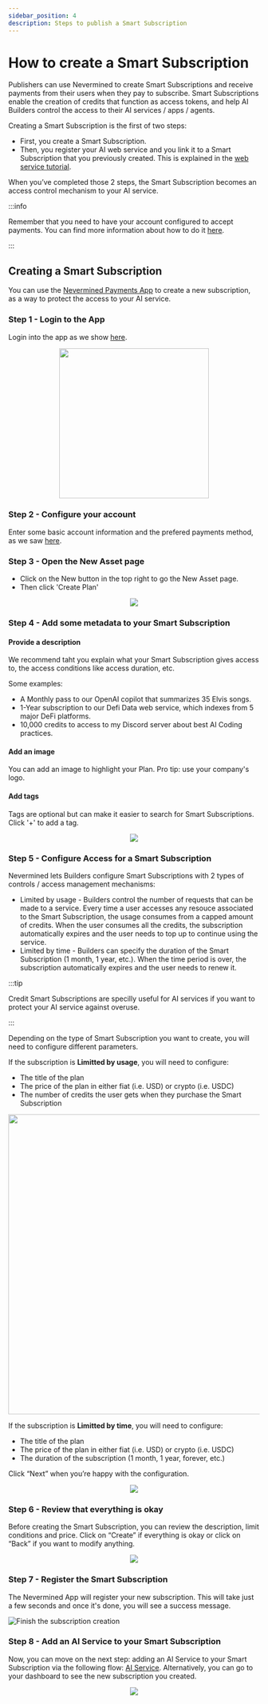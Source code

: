 ```yaml
---
sidebar_position: 4
description: Steps to publish a Smart Subscription
---
```



# How to create a Smart Subscription

Publishers can use Nevermined to create Smart Subscriptions and receive payments from their users when they pay to subscribe. Smart Subscriptions enable the creation of credits that function as access tokens, and help AI Builders control the access to their AI services / apps / agents.  

Creating a Smart Subscription is the first of two steps:

* First, you create a Smart Subscription.
* Then, you register your AI web service and you link it to a Smart Subscription that you previously created. This is explained in the [web service tutorial](register-webservice).

When you’ve completed those 2 steps, the Smart Subscription becomes an access control mechanism to your AI service.

:::info

Remember that you need to have your account configured to accept payments. You can find more information about how to do it [here](configure-account).

:::

## Creating a Smart Subscription

You can use the [Nevermined Payments App](https://nevermined.app/) to create a new subscription, as a way to protect the access to your AI service.

### Step 1 - Login to the App

Login into the app as we show [here](../first-steps/02-loggin.md).

<p align="center"><img src="/images/tutorials/00_Connect_Wallet.png" width="300" /></p>

### Step 2 - Configure your account

Enter some basic account information and the prefered payments method, as we saw [here](configure-account).



### Step 3 - Open the New Asset page

- Click on the New button in the top right to go the New Asset page. 
- Then click 'Create Plan'

<p align="center"><img src="/images/tutorials/04_01_New_Subscription.png" /></p>


### Step 4 - Add some metadata to your Smart Subscription

#### Provide a description

We recommend taht you explain what your Smart Subscription gives access to, the access conditions like access duration, etc.

Some examples:
* A Monthly pass to our OpenAI copilot that summarizes 35 Elvis songs. 
* 1-Year subscription to our Defi Data web service, which indexes from 5 major DeFi platforms. 
* 10,000 credits to access to my Discord server about best AI Coding practices. 

#### Add an image

You can add an image to highlight your Plan. Pro tip: use your company's logo. 

#### Add tags

Tags are optional but can make it easier to search for Smart Subscriptions. Click '+' to add a tag. 

<p align="center"><img src="/images/tutorials/04_02_Subscription_Description.png" /></p>

### Step 5 - Configure Access for a Smart Subscription

Nevermined lets Builders configure Smart Subscriptions with 2 types of controls / access management mechanisms:

* Limited by usage - Builders control the number of requests that can be made to a service. Every time a user accesses any resouce associated to the Smart Subscription, the usage consumes from a capped amount of credits. When the user consumes all the credits, the subscription automatically expires and the user needs to top up to continue using the service.
* Limited by time - Builders can specify the duration of the Smart Subscription (1 month, 1 year, etc.). When the time period is over, the subscription automatically expires and the user needs to renew it.

:::tip

Credit Smart Subscriptions are specilly useful for AI services if you want to protect your AI service against overuse.

:::

Depending on the type of Smart Subscription you want to create, you will need to configure different parameters.

If the subscription is **Limitted by usage**, you will need to configure:

* The title of the plan
* The price of the plan in either fiat (i.e. USD) or crypto (i.e. USDC)
* The number of credits the user gets when they purchase the Smart Subscription

<p align="center"><img src="/images/tutorials/04_03_credit_options.png" width="600"/></p>


If the subscription is **Limitted by time**, you will need to configure:

* The title of the plan
* The price of the plan in either fiat (i.e. USD) or crypto (i.e. USDC)
* The duration of the subscription (1 month, 1 year, forever, etc.) 

Click “Next” when you’re happy with the configuration.

<p align="center"><img src="/images/tutorials/04_03_Subscription_Pricing.png" /></p>

### Step 6 - Review that everything is okay

Before creating the Smart Subscription, you can review the description, limit conditions and price. Click on “Create” if everything is okay or click on “Back” if you want to modify anything.

<p align="center"><img src="/images/tutorials/04_04_Subscription_Review.png" /></p>

### Step 7 - Register the Smart Subscription

The Nevermined App will register your new subscription. This will take just a few seconds and once it's done, you will see a success message.  

![Finish the subscription creation](/images/tutorials/05_New_Subscription_04.png)

### Step 8 - Add an AI Service to your Smart Subscription

Now, you can move on the next step: adding an AI Service to your Smart Subscription via the following flow: [AI Service](05-register-webservice.md).
Alternatively, you can go to your dashboard to see the new subscription you created. 

<p align="center"><img src="/images/tutorials/04_05_Subscription_AddAsset.png" /></p>
